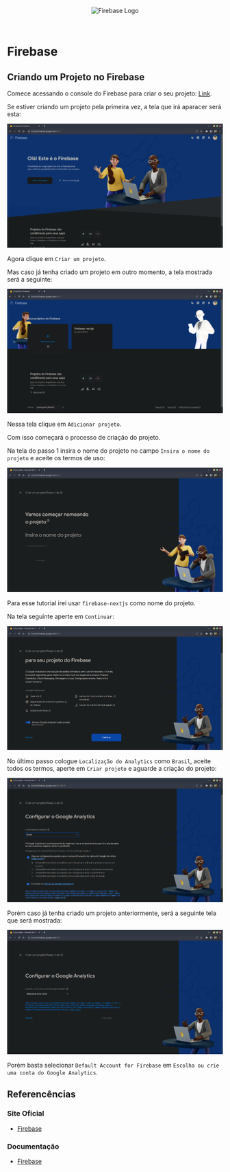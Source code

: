 <p align="center">
    <image src="../../logos/firebase-logo.png" height="150px" alt="Firebase Logo" />
</p>

</br>

# Firebase

## Criando um Projeto no Firebase

Comece acessando o console do Firebase para criar o seu projeto: [Link](https://console.firebase.google.com/).

Se estiver criando um projeto pela primeira vez, a tela que irá aparacer será esta:

<img src="images/home-screen.png" alt="Home screen" />

Agora clique em `Criar um projeto`.

Mas caso já tenha criado um projeto em outro momento, a tela mostrada será a seguinte:

<img src="images/add-project-screen.png" alt="Add project screen" />

Nessa tela clique em `Adicionar projeto`.

Com isso começará o processo de criação do projeto.

Na tela do passo 1 insira o nome do projeto no campo `Insira o nome do projeto` e aceite os termos de uso:

<img src="images/screen-for-defining-the-project-name.png" alt="Screen for defining the project name" />

Para esse tutorial irei usar `firebase-nextjs` como nome do projeto.

Na tela seguinte aperte em `Continuar`:

<img src="images/google-analytics-screen.png" alt="Google analytics screen" />

</br>

No último passo cologue `Localização do Analytics` como `Brasil`, aceite todos os termos, aperte em `Criar projeto` e aguarde a criação do projeto:

<img src="images/google-analytics-setup-screen.png" alt="Google analytics setup screen" />

Porém caso já tenha criado um projeto anteriormente, será a seguinte tela que será mostrada:

<img src="images/configure-google-analytics-screen.png" alt="Configure google analytics screen" />

Porém basta selecionar `Default Account for Firebase` em `Escolha ou crie uma conta do Google Analytics`.

## Referencências

### Site Oficial

- [Firebase](https://firebase.google.com/?hl=pt-br)

### Documentação
- [Firebase](https://firebase.google.com/docs?hl=pt)
